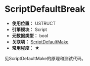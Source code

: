 ﻿# ScriptDefaultBreak

- **使用位置：** USTRUCT
- **引擎模块：** Script
- **元数据类型：** bool
- **关联项：** [ScriptDefaultMake](ScriptDefaultMake.md)
- **常用程度：** ★

见ScriptDefaultMake的原理和测试代码。

